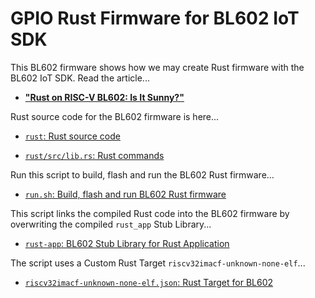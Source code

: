 # GPIO Rust Firmware for BL602 IoT SDK

This BL602 firmware shows how we may create Rust firmware with the BL602 IoT SDK. Read the article...

- [__"Rust on RISC-V BL602: Is It Sunny?"__](https://lupyuen.github.io/articles/adc)

Rust source code for the BL602 firmware is here...

- [`rust`: Rust source code](rust)

- [`rust/src/lib.rs`: Rust commands](rust/src/lib.rs)

Run this script to build, flash and run the BL602 Rust firmware...

- [`run.sh`: Build, flash and run BL602 Rust firmware](run.sh)

This script links the compiled Rust code into the BL602 firmware by overwriting the compiled `rust_app` Stub Library...

- [`rust-app`: BL602 Stub Library for Rust Application](../../components/3rdparty/rust-app)

The script uses a Custom Rust Target `riscv32imacf-unknown-none-elf`...

- [`riscv32imacf-unknown-none-elf.json`: Rust Target for BL602](riscv32imacf-unknown-none-elf.json)
